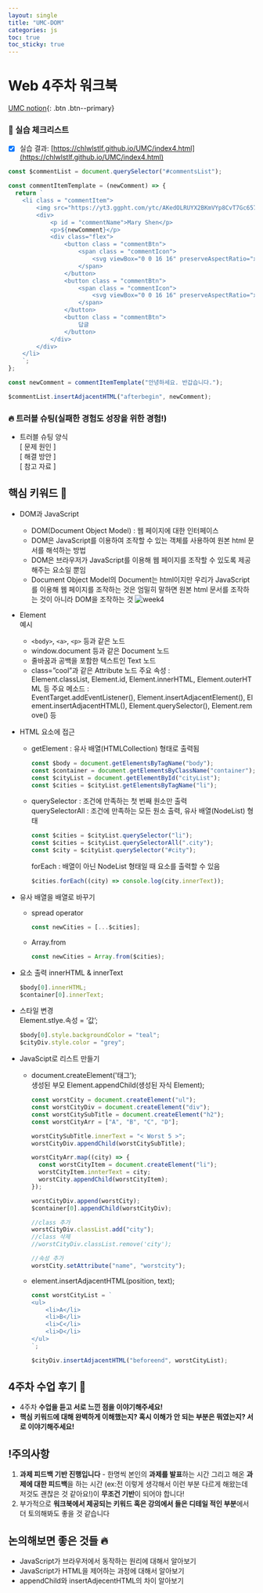 ```yaml
---
layout: single
title: "UMC-DOM"
categories: js
toc: true
toc_sticky: true
---
```


# Web 4주차 워크북

[UMC notion](https://lowly-mochi-a51.notion.site/UMC-in-89620cd2e81e4f458be25e418d9bdec9){: .btn .btn--primary}

### 📝 실습 체크리스트

- [x] 실습 결과: [https://chlwlstlf.github.io/UMC/index4.html](https://chlwlstlf.github.io/UMC/index4.html)

```javascript
const $commentList = document.querySelector("#commentsList");

const commentItemTemplate = (newComment) => {
  return `
    <li class = "commentItem">
        <img src="https://yt3.ggpht.com/ytc/AKedOLRUYX2BKmVYp8CvT7Gc657o8gKWwZzOEFzJ6ChWRKjk_Q=s88-c-k-c0x00ffffff-no-rj" class = "profileImg"/>
        <div>
            <p id = "commentName">Mary Shen</p>
            <p>${newComment}</p>
            <div class="flex">
                <button class = "commentBtn">
                    <span class = "commentIcon">
                        <svg viewBox="0 0 16 16" preserveAspectRatio="xMidYMid meet" focusable="false" class="style-scope yt-icon" style="pointer-events: none; display: block; width: 100%; height: 100%;"><g class="style-scope yt-icon"><path d="M12.42,14A1.54,1.54,0,0,0,14,12.87l1-4.24C15.12,7.76,15,7,14,7H10l1.48-3.54A1.17,1.17,0,0,0,10.24,2a1.49,1.49,0,0,0-1.08.46L5,7H1v7ZM9.89,3.14A.48.48,0,0,1,10.24,3a.29.29,0,0,1,.23.09S9,6.61,9,6.61L8.46,8H14c0,.08-1,4.65-1,4.65a.58.58,0,0,1-.58.35H6V7.39ZM2,8H5v5H2Z" class="style-scope yt-icon"></path></g></svg>
                    </span>
                </button>
                <button class = "commentBtn">
                    <span class = "commentIcon">
                        <svg viewBox="0 0 16 16" preserveAspectRatio="xMidYMid meet" focusable="false" class="style-scope yt-icon" style="pointer-events: none; display: block; width: 100%; height: 100%;"><g class="style-scope yt-icon"><path d="M3.54,2A1.55,1.55,0,0,0,2,3.13L1,7.37C.83,8.24,1,9,2,9H6L4.52,12.54A1.17,1.17,0,0,0,5.71,14a1.49,1.49,0,0,0,1.09-.46L11,9h4V2ZM6.07,12.86a.51.51,0,0,1-.36.14.28.28,0,0,1-.22-.09l0-.05L6.92,9.39,7.5,8H2a1.5,1.5,0,0,1,0-.41L3,3.35A.58.58,0,0,1,3.54,3H10V8.61ZM14,8H11l0-5h3Z" class="style-scope yt-icon"></path></g></svg>
                    </span>
                </button>
                <button class = "commentBtn">
                    답글
                </button>
            </div>
        </div>
    </li>
    `;
};

const newComment = commentItemTemplate("안녕하세요. 반갑습니다.");

$commentList.insertAdjacentHTML("afterbegin", newComment);
```

### 🔥 트러블 슈팅(실패한 경험도 성장을 위한 경험!)

- 트러블 슈팅 양식  
  [ 문제 원인 ]  
  [ 해결 방안 ]  
  [ 참고 자료 ]

## 핵심 키워드 🎯

- DOM과 JavaScript

  - DOM(Document Object Model) : 웹 페이지에 대한 인터페이스
  - DOM은 JavaScript를 이용하여 조작할 수 있는 객체를 사용하여 원본 html 문서를 해석하는 방법
  - DOM은 브라우저가 JavaScript를 이용해 웹 페이지를 조작할 수 있도록 제공해주는 요소일 뿐임
  - Document Object Model의 Document는 html이지만 우리가 JavaScript를 이용해 웹 페이지를 조작하는 것은 엄밀히 말하면 원본 html 문서를 조작하는 것이 아니라 DOM을 조작하는 것
    ![week4](https://user-images.githubusercontent.com/63334368/161778466-05c534b3-c033-43f0-9fc5-ea4a384188ea.png)

- Element  
  예시

  - `<body>`, `<a>`, `<p>` 등과 같은 노드
  - window.document 등과 같은 Document 노드
  - 줄바꿈과 공백을 포함한 텍스트인 Text 노드
  - class=”cool”과 같은 Attribute 노드
    주요 속성 : Element.classList, Element.id, Element.innerHTML, Element.outerHTML 등
    주요 메소드 : EventTarget.addEventListener(), Element.insertAdjacentElement(), Element.insertAdjacentHTML(), Element.querySelector(), Element.remove() 등

- HTML 요소에 접근

  - getElement : 유사 배열(HTMLCollection) 형태로 출력됨
    ```javascript
    const $body = document.getElementsByTagName("body");
    const $container = document.getElementsByClassName("container");
    const $cityList = document.getElementById("cityList");
    const $cities = $cityList.getElementsByTagName("li");
    ```
  - querySelector : 조건에 만족하는 첫 번째 원소만 출력  
    querySelectorAll : 조건에 만족하는 모든 원소 출력, 유사 배열(NodeList) 형태
    ```javascript
    const $cities = $cityList.querySelector("li");
    const $cities = $cityList.querySelectorAll(".city");
    const $city = $cityList.querySelector("#city");
    ```
    forEach : 배열이 아닌 NodeList 형태일 때 요소를 출력할 수 있음
    ```javascript
    $cities.forEach((city) => console.log(city.innerText));
    ```

- 유사 배열을 배열로 바꾸기

  - spread operator
    ```javascript
    const newCities = [...$cities];
    ```
  - Array.from
    ```javascript
    const newCities = Array.from($cities);
    ```

- 요소 출력
  innerHTML & innerText
  ```javascript
  $body[0].innerHTML;
  $container[0].innerText;
  ```
- 스타일 변경  
  Element.stlye.속성 = ‘값’;

  ```javascript
  $body[0].style.backgroundColor = "teal";
  $cityDiv.style.color = "grey";
  ```

- JavaScipt로 리스트 만들기

  - document.createElement('태그');  
     생성된 부모 Element.appendChild(생성된 자식 Element);

    ```javascript
    const worstCity = document.createElement("ul");
    const worstCityDiv = document.createElement("div");
    const worstCitySubTitle = document.createElement("h2");
    const worstCityArr = ["A", "B", "C", "D"];

    worstCitySubTitle.innerText = "< Worst 5 >";
    worstCityDiv.appendChild(worstCitySubTitle);

    worstCityArr.map((city) => {
      const worstCityItem = document.createElement("li");
      worstCityItem.innterText = city;
      worstCity.appendChild(worstCityItem);
    });

    worstCityDiv.append(worstCity);
    $container[0].appendChild(worstCityDiv);

    //class 추가
    worstCityDiv.classList.add("city");
    //class 삭제
    //worstCityDiv.classList.remove('city');

    //속성 추가
    worstCity.setAttribute("name", "worstcity");
    ```

  - element.insertAdjacentHTML(position, text);

    ```javascript
    const worstCityList = `
    <ul>
    	<li>A</li>
    	<li>B</li>
    	<li>C</li>
    	<li>D</li>
    </ul>
    `;

    $cityDiv.insertAdjacentHTML("beforeend", worstCityList);
    ```

## 4주차 수업 후기 📢

- 4주차 **수업을 듣고 서로 느낀 점을 이야기해주세요!**
- **핵심 키워드에 대해 완벽하게 이해했는지? 혹시 이해가 안 되는 부분은 뭐였는지?
  서로 이야기해주세요!**

## !주의사항

1. **과제 피드백 기반 진행입니다** - 한명씩 본인의 **과제를 발표**하는 시간 그리고 해온 **과제에 대한 피드백**을 하는 시간 (ex:전 이렇게 생각해서 이런 부분 다르게 해왔는데 저것도 괜찮은 것 같아요!)이 **무조건 기반**이 되어야 합니다!
2. 부가적으로 **워크북에서 제공되는 키워드 혹은 강의에서 들은 디테일 적인 부분**에서 더 토의해봐도 좋을 것 같습니다

## 논의해보면 좋은 것들 🔥

- JavaScript가 브라우저에서 동작하는 원리에 대해서 알아보기
- JavaScript가 HTML을 제어하는 과정에 대해서 알아보기
- appendChild와 insertAdjecentHTML의 차이 알아보기
